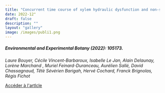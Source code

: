```yaml
---
title: "Concurrent time course of xylem hydraulic dysfunction and non-structural carbohydrates under contrasting water deficits and nitrogen supplies in poplar."
date: 2022-12"
draft: false
description: ""
layout: "gallery"
image: /images/publi1.png
---
```


##### Environmental and Experimental Botany (2022): 105173.

*Laure Bouyer, Cécile Vincent-Barbaroux, Isabelle Le Jan, Alain Delaunay, Lorène Marchand , Muriel Feinard-Duranceau, Aurélien Sallé, David Chassagnaud, Têtè Sévérien Barigah, Hervé Cochard, Franck Brignolas, Régis Fichot*

[Accéder à l'artlcle](https://www.sciencedirect.com/science/article/abs/pii/S0098847222003951)
